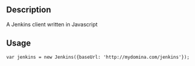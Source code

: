 ## Description
A Jenkins client written in Javascript

## Usage
    var jenkins = new Jenkins({baseUrl: 'http://mydomina.com/jenkins'});

